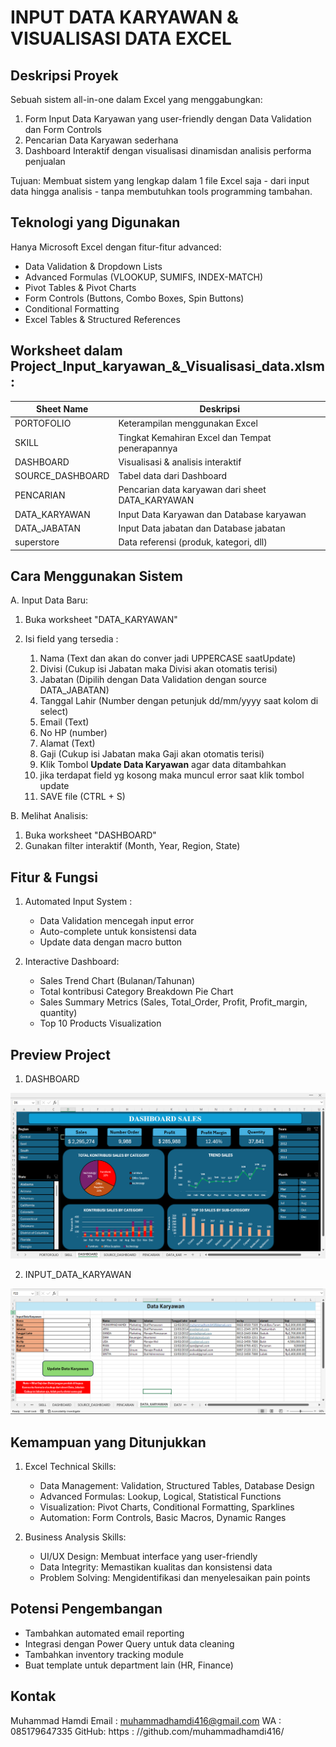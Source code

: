 # INPUT DATA KARYAWAN & VISUALISASI DATA EXCEL 

## Deskripsi Proyek
Sebuah sistem all-in-one dalam Excel yang menggabungkan:
1. Form Input Data Karyawan yang user-friendly dengan Data Validation dan Form Controls
2. Pencarian Data Karyawan sederhana
3. Dashboard Interaktif dengan visualisasi dinamisdan analisis performa penjualan 

Tujuan: Membuat sistem yang lengkap dalam 1 file Excel saja - dari input data hingga analisis - tanpa membutuhkan tools programming tambahan.

## Teknologi yang Digunakan
Hanya Microsoft Excel dengan fitur-fitur advanced:
- Data Validation & Dropdown Lists
- Advanced Formulas (VLOOKUP, SUMIFS, INDEX-MATCH)
- Pivot Tables & Pivot Charts
- Form Controls (Buttons, Combo Boxes, Spin Buttons)
- Conditional Formatting
- Excel Tables & Structured References

## Worksheet dalam Project_Input_karyawan_&_Visualisasi_data.xlsm:
| Sheet Name | Deskripsi |
|------------|--------|
| PORTOFOLIO | Keterampilan menggunakan Excel |
| SKILL | Tingkat Kemahiran Excel dan Tempat penerapannya |
| DASHBOARD |	Visualisasi & analisis interaktif |
| SOURCE_DASHBOARD | Tabel data dari Dashboard |
| PENCARIAN | Pencarian data  karyawan dari sheet DATA_KARYAWAN |
| DATA_KARYAWAN | Input Data Karyawan dan Database karyawan |
| DATA_JABATAN | Input Data jabatan dan Database jabatan |
| superstore | Data referensi (produk, kategori, dll) |

## Cara Menggunakan Sistem 
A. Input Data Baru:
  1. Buka worksheet "DATA_KARYAWAN"
  2. Isi field yang tersedia :
   
      1) Nama (Text dan akan do conver jadi UPPERCASE saatUpdate)
      2) Divisi (Cukup isi Jabatan maka Divisi akan otomatis terisi)
      3) Jabatan (Dipilih dengan Data Validation dengan source DATA_JABATAN)
      4) Tanggal Lahir (Number dengan petunjuk dd/mm/yyyy saat kolom di select)
      5) Email (Text)
      6) No HP (number)
      7) Alamat (Text)
      9) Gaji (Cukup isi Jabatan maka Gaji akan otomatis terisi)
      10) Klik Tombol **Update Data Karyawan** agar data ditambahkan
      11) jika terdapat field yg kosong maka muncul error saat klik tombol update
      13) SAVE file (CTRL + S)

B. Melihat Analisis:
  1. Buka worksheet "DASHBOARD"
  2. Gunakan filter interaktif (Month, Year, Region, State)

## Fitur & Fungsi
  1. Automated Input System :
      - Data Validation mencegah input error
      - Auto-complete untuk konsistensi data
      - Update data dengan macro button

  2. Interactive Dashboard:
      - Sales Trend Chart (Bulanan/Tahunan)
      - Total kontribusi Category Breakdown Pie Chart
      - Sales Summary Metrics (Sales, Total_Order, Profit, Profit_margin, quantity)
      - Top 10 Products Visualization
    
## Preview Project
  1. DASHBOARD
<img src="Images-/DASHBOARD_SALES.png" alt="DASBOARD_SALES">

  2. INPUT_DATA_KARYAWAN
<img src="Images-/INPUT_DATA_KARYAWAN1.png" alt="INPUT_DATA_KARYAWAN.">

## Kemampuan yang Ditunjukkan
  1. Excel Technical Skills:
      - Data Management: Validation, Structured Tables, Database Design
      - Advanced Formulas: Lookup, Logical, Statistical Functions
      - Visualization: Pivot Charts, Conditional Formatting, Sparklines
      - Automation: Form Controls, Basic Macros, Dynamic Ranges

  2. Business Analysis Skills:
      - UI/UX Design: Membuat interface yang user-friendly
      - Data Integrity: Memastikan kualitas dan konsistensi data
      - Problem Solving: Mengidentifikasi dan menyelesaikan pain points

##  Potensi Pengembangan
  - Tambahkan automated email reporting
  - Integrasi dengan Power Query untuk data cleaning
  - Tambahkan inventory tracking module
  - Buat template untuk department lain (HR, Finance)

## Kontak
Muhammad Hamdi
    Email         : muhammadhamdi416@gmail.com
    WA            : 085179647335
    GitHub: https : //github.com/muhammadhamdi416/
